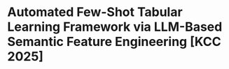 # Automated Few-Shot Tabular Learning Framework  via LLM-Based Semantic Feature Engineering [KCC 2025]
